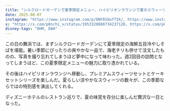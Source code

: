 ```yaml
---
title: "シルクロードガーデンで夏季限定メニュー、ハイピリオンラウンジで夏のスウィーツ"
date: 2025-08-07
instagram: "https://www.instagram.com/p/DNF8S8uTfIk/, https://www.instagram.com/p/DNIWTh9zLhV/"
x: "https://x.com/p0nchi_v/status/1953320888734237128, https://x.com/p0nchi_v/status/1953370833042518255"
disney-tags: "DHM, DAH"
---
```


この日の舞浜では、まずシルクロードガーデンにて夏季限定の海鮮五目冷やしそばを堪能。暑い季節にぴったりの爽やかな一品で、海老チリも併せて注文したものの、写真を撮り忘れてしまうほど夢中になって味わった。週2回目の訪問となってしまうほど、この夏季限定メニューの魅力に取り憑かれている。

その後はハイピリオンラウンジへ移動し、プレミアムスウィーツセットとケーキセットシリーズを楽しんだ。夏らしい涼やかなスウィーツの数々が、この季節ならではの特別感を演出してくれる。

ディズニーホテルのレストラン巡りで、夏の味覚を存分に楽しんだ贅沢な一日となった。
